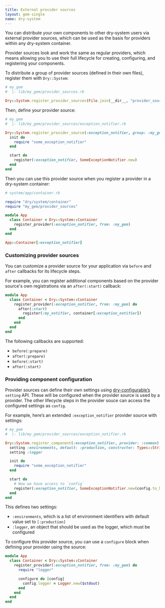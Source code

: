 ```yaml
---
title: External provider sources
layout: gem-single
name: dry-system
---
```


You can distribute your own components to other dry-system users via external provider sources, which can be used as the basis for providers within any dry-system container.

Provider sources look and work the same as regular providers, which means allowing you to use their full lifecycle for creating, configuring, and registering your components.

To distribute a group of provider sources (defined in their own files), register them with `Dry::System`:

``` ruby
# my_gem
#  |- lib/my_gem/provider_sources.rb

Dry::System.register_provider_sources(File.join(__dir__, "provider_sources"))
```

Then, define your provider source:

``` ruby
# my_gem
#  |- lib/my_gem/provider_sources/exception_notifier.rb

Dry::System.register_provider_source(:exception_notifier, group: :my_gem) do
  init do
    require "some_exception_notifier"
  end

  start do
    register(:exception_notifier, SomeExceptionNotifier.new)
  end
end
```

Then you can use this provider source when you register a provider in a dry-system container:

``` ruby
# system/app/container.rb

require "dry/system/container"
require "my_gem/provider_sources"

module App
  class Container < Dry::System::Container
    register_provider(:exception_notifier, from: :my_gem)
  end
end

App::Container[:exception_notifier]
```

### Customizing provider sources

You can customize a provider source for your application via `before` and `after` callbacks for its lifecycle steps.

For example, you can register additional components based on the provider source's own registrations via an `after(:start)` callback:

``` ruby
module App
  class Container < Dry::System::Container
    register_provider(:exception_notifier, from: :my_gem) do
      after(:start)
        register(:my_notifier, container[:exception_notifier])
      end
    end
  end
end
```

The following callbacks are supported:

- `before(:prepare)`
- `after(:prepare)`
- `before(:start)`
- `after(:start)`

### Providing component configuration

Provider sources can define their own settings using [dry-configurable’s](/gems/dry-configurable) `setting` API. These will be configured when the provider source is used by a provider. The other lifecycle steps in the provider souce can access the configured settings as `config`.

For example, here’s an extended `:exception_notifier` provider source with settings:

``` ruby
# my_gem
#  |- lib/my_gem/provider_sources/exception_notifier.rb

Dry::System.register_component(:exception_notifier, provider: :common) do
  setting :environments, default: :production, constructor: Types::Strict::Array.of(Types::Strict::Symbol)
  setting :logger

  init do
    require "some_exception_notifier"
  end

  start do
    # Now we have access to `config`
    register(:exception_notifier, SomeExceptionNotifier.new(config.to_h))
  end
end
```

This defines two settings:

- `:environments`, which is a list of environment identifiers with default value set to `[:production]`
- `:logger`, an object that should be used as the logger, which must be configured

To configure this provider source, you can use a `configure` block when defining your provider using the source:

``` ruby
module App
  class Container < Dry::System::Container
    register_provider(:exception_notifier, from: :my_gem) do
      require "logger"

      configure do |config|
        config.logger = Logger.new($stdout)
      end
    end
  end
end
```
